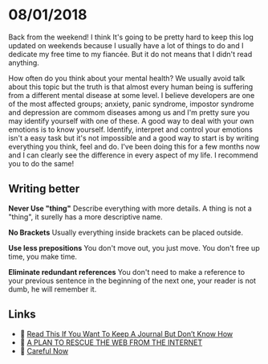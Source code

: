 # 08/01/2018

Back from the weekend! I think It's going to be pretty hard to keep this log updated on weekends because I usually have a lot of things to do and I dedicate my free time to my fiancée. But it do not means that I didn't read anything. 

How often do you think about your mental health? We usually avoid talk about this topic but the truth is that almost every human being is suffering from a different mental disease at some level. I believe developers are one of the most affected groups; anxiety, panic syndrome, impostor syndrome and depression are commom diseases among us and I'm pretty sure you may identify yourself with one of these. A good way to deal with your own emotions is to know yourself. Identify, interpret and control your emotions isn't a easy task but it's not impossible and a good way to start is by writing everything you think, feel and do. I've been doing this for a few months now and I can clearly see the difference in every aspect of my life. I recommend you to do the same!

## Writing better

**Never Use "thing"**
Describe everything with more details. A thing is not a "thing", it surelly has a more descriptive name.

**No Brackets**
Usually everything inside brackets can be placed outside.

**Use less prepositions** 
You don't move out, you just move. You don't free up time, you make time. 

**Eliminate redundant references**
You don't need to make a reference to your previous sentence in the beginning of the next one, your reader is not dumb, he will remember it. 

## Links

- :page_facing_up: [Read This If You Want To Keep A Journal But Don’t Know How](http://dariusforoux.com/how-to-journal/)
- :page_facing_up: [A PLAN TO RESCUE THE WEB FROM THE INTERNET](https://staltz.com/a-plan-to-rescue-the-web-from-the-internet.html)
- :page_facing_up: [Careful Now](https://css-tricks.com/careful-now/)

